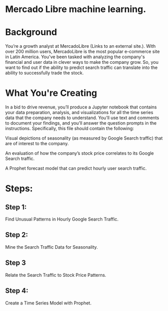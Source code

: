 # Mercado Libre machine learning. 

# Background

You’re a growth analyst at MercadoLibre (Links to an external site.). With over 200 million users, MercadoLibre is the most popular e-commerce site in Latin America. You've been tasked with analyzing the company's financial and user data in clever ways to make the company grow. So, you want to find out if the ability to predict search traffic can translate into the ability to successfully trade the stock.

# What You're Creating
In a bid to drive revenue, you’ll produce a Jupyter notebook that contains your data preparation, analysis, and visualizations for all the time series data that the company needs to understand. You’ll use text and comments to document your findings, and you’ll answer the question prompts in the instructions. Specifically, this file should contain the following:

Visual depictions of seasonality (as measured by Google Search traffic) that are of interest to the company.

An evaluation of how the company’s stock price correlates to its Google Search traffic.

A Prophet forecast model that can predict hourly user search traffic.


# Steps:

## Step 1: 
Find Unusual Patterns in Hourly Google Search Traffic.

## Step 2:

Mine the Search Traffic Data for Seasonality.

## Step 3

Relate the Search Traffic to Stock Price Patterns.

## Step 4: 
Create a Time Series Model with Prophet.